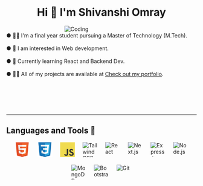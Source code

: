 
<div align="center">
  <h1>Hi 👋 I'm Shivanshi Omray</h1>
</div>

<img align="right" alt="Coding" width="350" src="https://digitalscholar.in/wp-content/uploads/2022/06/online-learning.gif">
<div><br>
  ● 👩‍🎓 I'm a final year student pursuing a Master of Technology (M.Tech).<br><br>
  ● 👀 I am interested in Web development.<br><br>
  ● 🌱 Currently learning React and Backend Dev. <br><br>
  ● 👨‍💻 All of my projects are available at <a href="https://portfolio-ivory-zeta-43.vercel.app/" target="_blank">Check out my portfolio</a>.
</div><br><br><br><br><br>

---

<h2>Languages and Tools 🚀</h2>

<div style="display: flex; flex-wrap: wrap; justify-content: center; gap: 20px;">
  <img src="https://raw.githubusercontent.com/devicons/devicon/master/icons/html5/html5-original.svg" alt="HTML" width="40" height="40"/>
  <img src="https://raw.githubusercontent.com/devicons/devicon/master/icons/css3/css3-original.svg" alt="CSS" width="40" height="40"/>
  <img src="https://raw.githubusercontent.com/devicons/devicon/master/icons/javascript/javascript-original.svg" alt="JavaScript" width="40" height="40"/>
  <img src="https://www.vectorlogo.zone/logos/tailwindcss/tailwindcss-icon.svg" alt="Tailwind CSS" width="40" height="40"/>
  <img src="https://www.vectorlogo.zone/logos/reactjs/reactjs-icon.svg" alt="React" width="40" height="40"/>
  <img src="https://www.vectorlogo.zone/logos/nextjs/nextjs-icon.svg" alt="Next.js" width="40" height="40"/>
  <img src="https://www.vectorlogo.zone/logos/expressjs/expressjs-icon.svg" alt="Express.js" width="40" height="40"/>
  <img src="https://www.vectorlogo.zone/logos/nodejs/nodejs-icon.svg" alt="Node.js" width="40" height="40"/>
  <img src="https://www.vectorlogo.zone/logos/mongodb/mongodb-icon.svg" alt="MongoDB" width="40" height="40"/>
  <img src="https://www.vectorlogo.zone/logos/getbootstrap/getbootstrap-icon.svg" alt="Bootstrap" width="40" height="40"/>
  <img src="https://www.vectorlogo.zone/logos/git-scm/git-scm-icon.svg" alt="Git" width="40" height="40"/>
</div>



